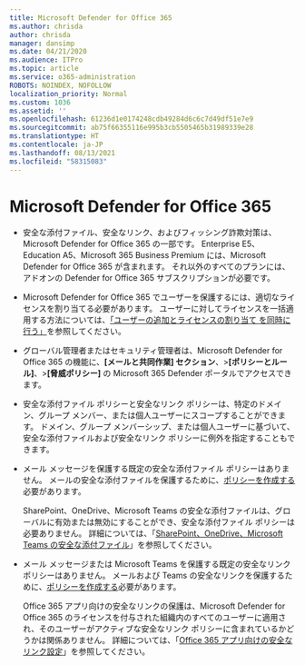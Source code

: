 ```yaml
---
title: Microsoft Defender for Office 365
ms.author: chrisda
author: chrisda
manager: dansimp
ms.date: 04/21/2020
ms.audience: ITPro
ms.topic: article
ms.service: o365-administration
ROBOTS: NOINDEX, NOFOLLOW
localization_priority: Normal
ms.custom: 1036
ms.assetid: ''
ms.openlocfilehash: 61236d1e0174248cdb49284d6c6c7d49df51e7e9
ms.sourcegitcommit: ab75f66355116e995b3cb5505465b31989339e28
ms.translationtype: HT
ms.contentlocale: ja-JP
ms.lasthandoff: 08/13/2021
ms.locfileid: "58315083"
---
```

# <a name="microsoft-defender-for-office-365"></a>Microsoft Defender for Office 365

- 安全な添付ファイル、安全なリンク、およびフィッシング詐欺対策は、Microsoft Defender for Office 365 の一部です。 Enterprise E5、Education A5、Microsoft 365 Business Premium には、Microsoft Defender for Office 365 が含まれます。 それ以外のすべてのプランには、アドオンの Defender for Office 365 サブスクリプションが必要です。

- Microsoft Defender for Office 365 でユーザーを保護するには、適切なライセンスを割り当てる必要があります。 ユーザーに対してライセンスを一括適用する方法については、[「ユーザーの追加とライセンスの割り当て を同時に行う」](https://docs.microsoft.com/microsoft-365/admin/add-users/add-users)を参照してください。

- グローバル管理者またはセキュリティ管理者は、Microsoft Defender for Office 365 の機能に、**[メールと共同作業] セクション**、\>**[ポリシーとルール]**、\>**[脅威ポリシー]** の Microsoft 365 Defender ポータルでアクセスできます。

- 安全な添付ファイル ポリシーと安全なリンク ポリシーは、特定のドメイン、グループ メンバー、または個人ユーザーにスコープすることができます。 ドメイン、グループ メンバーシップ、または個人ユーザーに基づいて、安全な添付ファイルおよび安全なリンク ポリシーに例外を指定することもできます。

- メール メッセージを保護する既定の安全な添付ファイル ポリシーはありません。 メールの安全な添付ファイルを保護するために、[ポリシーを作成する](https://docs.microsoft.com/microsoft-365/security/office-365-security/set-up-safe-attachments-policies)必要があります。

  SharePoint、OneDrive、Microsoft Teams の安全な添付ファイルは、グローバルに有効または無効にすることができ、安全な添付ファイル ポリシーは必要ありません。 詳細については、「[SharePoint、OneDrive、Microsoft Teams の安全な添付ファイル](https://docs.microsoft.com/microsoft-365/security/office-365-security/mdo-for-spo-odb-and-teams)」を参照してください。

- メール メッセージまたは Microsoft Teams を保護する既定の安全なリンク ポリシーはありません。 メールおよび Teams の安全なリンクを保護するために、[ポリシーを作成する](https://docs.microsoft.com/microsoft-365/security/office-365-security/set-up-safe-links-policies)必要があります。

  Office 365 アプリ向けの安全なリンクの保護は、Microsoft Defender for Office 365 のライセンスを付与された組織内のすべてのユーザーに適用され、そのユーザーがアクティブな安全なリンク ポリシーに含まれているかどうかは関係ありません。 詳細については、「[Office 365 アプリ向けの安全なリンク設定](https://docs.microsoft.com/microsoft-365/security/office-365-security/safe-links#safe-links-settings-for-office-365-apps)」を参照してください。
